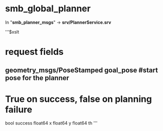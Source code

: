 # smb_global_planner

In "__smb_planner_msgs__" -> __srv/PlannerService.srv__

'''$xslt
# request fields
geometry_msgs/PoseStamped goal_pose #start pose for the planner
---
# True on success, false on planning failure
bool success
float64 x
float64 y
float64 th
'''
